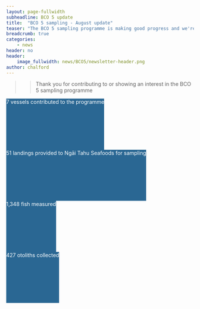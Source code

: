 ```yaml
---
layout: page-fullwidth
subheadline: BCO 5 update
title:  "BCO 5 sampling - August update"
teaser: "The BCO 5 sampling programme is making good progress and we're introducing monthly updates  to keep participants informed and provide a preview of the data that are being gathered."
breadcrumb: true
categories:
    - news
header: no    
header:
    image_fullwidth: news/BCO5/newsletter-header.png
author: chalford
---
```

>> Thank you for contributing to or showing an interest in the BCO 5 sampling programme
<!--more-->

<div class="row">
  <div class="large-4 columns">
      <div style="color: white; background: #2A6793; height: 137px; text-align:center;">
        7 vessels contributed to the programme
      </div>
  </div>
  <div class="large-4 columns">
      <div style="color: white; background: #2A6793; height: 137px; text-align:center;">
        51 landings provided to Ngāi Tahu Seafoods for sampling</div>
  </div>
  <div class="large-4 columns">
      <div style="color: white; background: #2A6793; height: 137px; text-align:center;">
        1,348 fish measured
      </div>
  </div>
  <div class="large-4 columns">
      <div style="color: white; background: #2A6793; height: 137px; text-align:center;">
        427 otoliths collected
      </div>
  </div>
</div>
